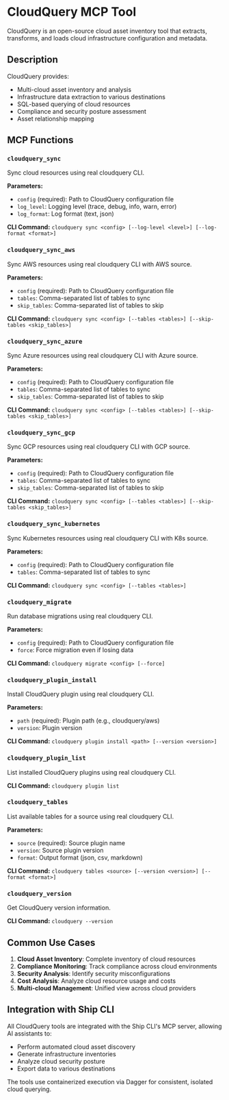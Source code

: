 # CloudQuery MCP Tool

CloudQuery is an open-source cloud asset inventory tool that extracts, transforms, and loads cloud infrastructure configuration and metadata.

## Description

CloudQuery provides:
- Multi-cloud asset inventory and analysis
- Infrastructure data extraction to various destinations
- SQL-based querying of cloud resources
- Compliance and security posture assessment
- Asset relationship mapping

## MCP Functions

### `cloudquery_sync`
Sync cloud resources using real cloudquery CLI.

**Parameters:**
- `config` (required): Path to CloudQuery configuration file
- `log_level`: Logging level (trace, debug, info, warn, error)
- `log_format`: Log format (text, json)

**CLI Command:** `cloudquery sync <config> [--log-level <level>] [--log-format <format>]`

### `cloudquery_sync_aws`
Sync AWS resources using real cloudquery CLI with AWS source.

**Parameters:**
- `config` (required): Path to CloudQuery configuration file
- `tables`: Comma-separated list of tables to sync
- `skip_tables`: Comma-separated list of tables to skip

**CLI Command:** `cloudquery sync <config> [--tables <tables>] [--skip-tables <skip_tables>]`

### `cloudquery_sync_azure`
Sync Azure resources using real cloudquery CLI with Azure source.

**Parameters:**
- `config` (required): Path to CloudQuery configuration file
- `tables`: Comma-separated list of tables to sync
- `skip_tables`: Comma-separated list of tables to skip

**CLI Command:** `cloudquery sync <config> [--tables <tables>] [--skip-tables <skip_tables>]`

### `cloudquery_sync_gcp`
Sync GCP resources using real cloudquery CLI with GCP source.

**Parameters:**
- `config` (required): Path to CloudQuery configuration file
- `tables`: Comma-separated list of tables to sync
- `skip_tables`: Comma-separated list of tables to skip

**CLI Command:** `cloudquery sync <config> [--tables <tables>] [--skip-tables <skip_tables>]`

### `cloudquery_sync_kubernetes`
Sync Kubernetes resources using real cloudquery CLI with K8s source.

**Parameters:**
- `config` (required): Path to CloudQuery configuration file
- `tables`: Comma-separated list of tables to sync

**CLI Command:** `cloudquery sync <config> [--tables <tables>]`

### `cloudquery_migrate`
Run database migrations using real cloudquery CLI.

**Parameters:**
- `config` (required): Path to CloudQuery configuration file
- `force`: Force migration even if losing data

**CLI Command:** `cloudquery migrate <config> [--force]`

### `cloudquery_plugin_install`
Install CloudQuery plugin using real cloudquery CLI.

**Parameters:**
- `path` (required): Plugin path (e.g., cloudquery/aws)
- `version`: Plugin version

**CLI Command:** `cloudquery plugin install <path> [--version <version>]`

### `cloudquery_plugin_list`
List installed CloudQuery plugins using real cloudquery CLI.

**CLI Command:** `cloudquery plugin list`

### `cloudquery_tables`
List available tables for a source using real cloudquery CLI.

**Parameters:**
- `source` (required): Source plugin name
- `version`: Source plugin version
- `format`: Output format (json, csv, markdown)

**CLI Command:** `cloudquery tables <source> [--version <version>] [--format <format>]`

### `cloudquery_version`
Get CloudQuery version information.

**CLI Command:** `cloudquery --version`

## Common Use Cases

1. **Cloud Asset Inventory**: Complete inventory of cloud resources
2. **Compliance Monitoring**: Track compliance across cloud environments
3. **Security Analysis**: Identify security misconfigurations
4. **Cost Analysis**: Analyze cloud resource usage and costs
5. **Multi-cloud Management**: Unified view across cloud providers

## Integration with Ship CLI

All CloudQuery tools are integrated with the Ship CLI's MCP server, allowing AI assistants to:
- Perform automated cloud asset discovery
- Generate infrastructure inventories
- Analyze cloud security posture
- Export data to various destinations

The tools use containerized execution via Dagger for consistent, isolated cloud querying.
